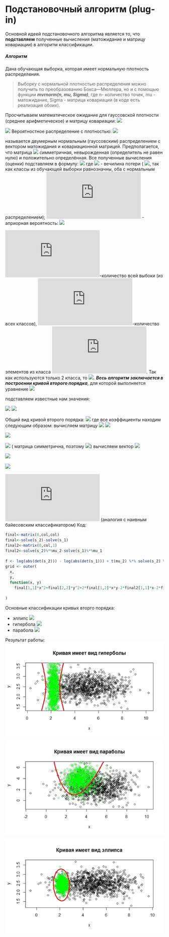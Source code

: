 # Подстановочный алгоритм (plug-in)
Основной идеей подстановочного алгоритма является то, что **подставляем** полученные вычисления (матожидание и матрицу ковариации) в алгоритм классификации. 
##### Алгоритм
Дана обучающая выборка, которая имеет нормальную плотность распределения. 
>Выборку с нормальной плотностью распределения можно получить по преобразованию Бокса—Мюллера, но и с помощью функции  ***mvrnorm(n, mu, Sigma)***, где  n- количество точек, mu - матожидание,  Sigma - матрица ковариации (в коде есть реализация обоих).

Просчитываем математическое ожидание для гауссовской плотности (среднее арифметическое) и матрицу ковариации:
![](https://latex.codecogs.com/gif.latex?\hat{\mu}=\frac{1}{m}\sum_{i=1}^{m}x_i)


![](https://latex.codecogs.com/gif.latex?\hat{\Sigma}=\frac{1}{m}\sum_{i=1}^{m}(x_i&space;-\hat{\mu&space;})(x_i&space;-\hat{\mu&space;})^T)
Вероятностное распределение с плотностью:
![](https://latex.codecogs.com/gif.latex?p(x)=N(x,\hat{\mu},\hat{\Sigma})=\frac{1}{2\pi&space;\sqrt{\left&space;|&space;\Sigma&space;\right&space;|}}e^{-\frac{1}{2}(x-\hat{\mu})^T\Sigma^{-1}(x-\hat{\mu})})

называется двумерным нормальным (гауссовским) распределением с вектором матожидания и ковариационной матрицей. Предполагается, что матрица ![](https://latex.codecogs.com/gif.latex?\hat{\Sigma})  симметричная, невырожденная (определитель не равен нулю) и положительно определённая.
Все полученные вычисления (оценки) подставляем в формулу:
![](https://latex.codecogs.com/gif.latex?a(x)=\arg&space;\max_{y\in&space;Y}\lambda_yP_yp_y(x))
где ![](https://latex.codecogs.com/gif.latex?\lambda) - вечилина потери ( ![](https://latex.codecogs.com/gif.latex?\lambda=1), так как классы из обучающей выборки равнозначны, оба с нормальным распределением); ![](https://latex.codecogs.com/gif.latex?P) - априорная вероятность:
![](https://latex.codecogs.com/gif.latex?P_y=\frac{l_y}{l})

![](https://latex.codecogs.com/gif.latex?l_y)-количество всей выбоки (из всех классов), ![](https://latex.codecogs.com/gif.latex?l)-количество элементов из класса ![](https://latex.codecogs.com/gif.latex?y). Так как используются только 2 класса, то ![](https://latex.codecogs.com/gif.latex?P=\frac{1}{2}=0.5).
***Весь алгоритм заключается в построении кривой второго порядка***, для которой выполняется уравнение 
![](https://latex.codecogs.com/gif.latex?\lambda_{green}P_{green}p_{green}(x)=\lambda_{black}P_{black}p_{black}(x))

подставляем известные нам значения:

![](https://latex.codecogs.com/gif.latex?0.5p_{green}(x)=0.5p_{black}(x))
![](https://latex.codecogs.com/gif.latex?0.5p_{green}(x)-0.5p_{black}(x)=0)

 Общий вид кривой второго порядка:
 ![](https://latex.codecogs.com/gif.latex?a_{11}x^2&plus;a_{22}y^2&plus;2a_{12}xy&plus;2a_{13}x&plus;2a_{23}y&plus;a_{33}=0)
 где все коэффициенты находим следующим образом:
 вычисляем матрицу ![](https://latex.codecogs.com/gif.latex?final=\hat{\Sigma&space;}^{-1}_{green}-\hat{\Sigma&space;}^{-1}_{black})
 ![](https://latex.codecogs.com/gif.latex?a_{11}=final[1,1]) 
 
 ![](https://latex.codecogs.com/gif.latex?a_{22}=final[2,2]) 
 
 ![](https://latex.codecogs.com/gif.latex?a_{12}=final[1,2])  ( матрица симметрична, поэтому ![](https://latex.codecogs.com/gif.latex?final[1,2]=final[2,1]))
 вычисляем вектор ![](https://latex.codecogs.com/gif.latex?final2=\hat{\Sigma&space;}^{-1}_{green}\hat{\mu}_{green}-\hat{\Sigma&space;}^{-1}_{black}\hat{\mu}_{black})
 
![](https://latex.codecogs.com/gif.latex?a_{13}=final2[1])
 
![](https://latex.codecogs.com/gif.latex?a_{23}=-final2[2])

![](https://latex.codecogs.com/gif.latex?a_%7B33%7D%3Dln%28abs%28%5Cleft%20%7C%20%5CSigma_%7Bgreen%7D%20%5Cright%20%7C%29%29%20&plus;%20%5Chat%7B%5Cmu%20%7D%5ET_%7Bgreen%7D%5CSigma_%7Bgreen%7D%5E%7B-1%7D%5Chat%7B%5Cmu%20%7D_%7Bgreen%7D-%20%28ln%28abs%28%5Cleft%20%7C%20%5CSigma_%7Bblack%7D%20%5Cright%20%7C%29%29%20&plus;%20%5Chat%7B%5Cmu%20%7D%5ET_%7Bblack%7D%5CSigma_%7Bblack%7D%5E%7B-1%7D%5Chat%7B%5Cmu%20%7D_%7Bblack%7D%29)
(аналогия с наивным байесовским классификатором)
Код:
```R
final<-matrix(0,col,col)
final<-solve(s_2)-solve(s_1)
final2<-matrix(0,col,1)
final2<-solve(s_2)%*%mu_2-solve(s_1)%*%mu_1

f <- log(abs(det(s_2))) - log(abs(det(s_1))) + t(mu_2) %*% solve(s_2) %*% mu_2 - t(mu_1) %*% solve(s_1) %*% mu_1
grid <- outer(
  x,
  y,
  function(x, y) 
    final[1,1]*x^2+final[2,2]*y^2+2*final[1,2]*x*y-2*final2[1,1]*x-2*final2[2,1]*y+f[1]
  
)
```
Основные классификации кривых вторго порядка:
- эллипс 
![](https://latex.codecogs.com/gif.latex?a_{11}a_{22}-a_{12}^2>0)
- гипербола
![](https://latex.codecogs.com/gif.latex?a_{11}a_{22}-a_{12}^2<0)
- парабола
![](https://latex.codecogs.com/gif.latex?a_{11}a_{22}-a_{12}^2=0)



 Результат работы:
 ![](https://github.com/Elzara20/university/blob/master/pictures/PlugInHyperbola.jpeg)
 
 ![](https://github.com/Elzara20/university/blob/master/pictures/PlugInParabola.jpeg)
 
 ![](https://github.com/Elzara20/university/blob/master/pictures/PlugInEl.jpeg)

 
